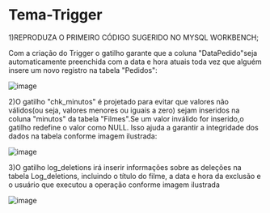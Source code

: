 # Tema-Trigger
1)REPRODUZA O PRIMEIRO CÓDIGO SUGERIDO NO MYSQL WORKBENCH;

Com a criação do Trigger o  gatilho garante que a coluna "DataPedido"seja automaticamente preenchida com a data e hora atuais toda vez que alguém insere um novo registro na tabela "Pedidos":

![image](https://github.com/fabianor135/Tema-Trigger/assets/84815028/626aa873-f90d-477b-96f9-31564903dda8)

2)O gatilho "chk_minutos" é projetado para evitar que valores não válidos(ou seja, valores menores ou iguais a zero) sejam inseridos na coluna "minutos" da tabela "Filmes".Se um valor inválido for inserido,o gatilho redefine o valor como NULL. Isso ajuda a garantir a integridade dos dados na tabela conforme imagem ilustrada:

![image](https://github.com/fabianor135/Tema-Trigger/assets/84815028/d19502f7-05a2-4c64-940c-187277848bc9)

3)O gatilho log_deletions irá inserir informações sobre as deleções na tabela Log_deletions, incluindo o título do filme, a data e hora da exclusão e o usuário que executou a operação conforme imagem ilustrada

![image](https://github.com/fabianor135/Tema-Trigger/assets/84815028/23c896b5-7f81-4ad5-a508-dda7a71a9164)








